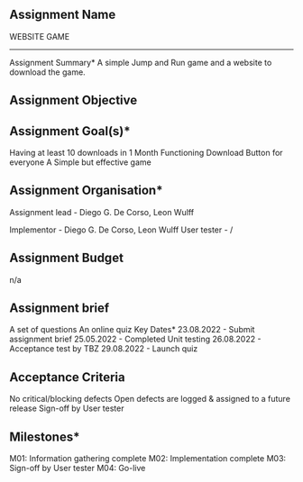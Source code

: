 ## Assignment Name 
WEBSITE GAME
<hr>
Assignment Summary*
A simple Jump and Run game and a website to download the game.

## Assignment Objective


## Assignment Goal(s)*
Having at least 10 downloads in 1 Month
Functioning Download Button for everyone
A Simple but effective game

## Assignment Organisation*
Assignment lead - Diego G. De Corso, Leon Wulff
<p>Implementor - Diego G. De Corso, Leon Wulff
User tester - /</p>


## Assignment Budget
n/a

## Assignment brief
A set of questions
An online quiz
Key Dates*
23.08.2022 - Submit assignment brief
25.05.2022 - Completed Unit testing
26.08.2022 - Acceptance test by TBZ
29.08.2022 - Launch quiz

## Acceptance Criteria
No critical/blocking defects
Open defects are logged & assigned to a future release
Sign-off by User tester



## Milestones*
M01: Information gathering complete
M02: Implementation complete
M03: Sign-off by User tester
M04: Go-live



